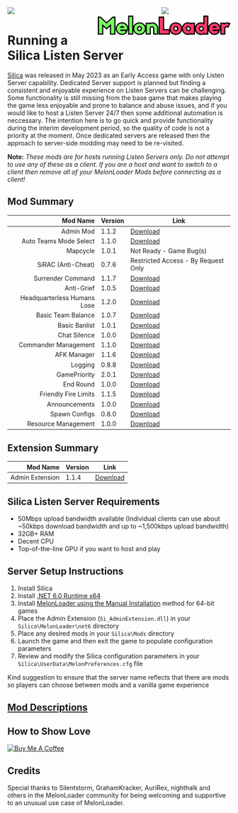 <p align="center">
    <img src="https://silicagame.com/_next/static/media/silica_logo.37ea77ee.svg" width="200" style="float:left" />&nbsp&nbsp&nbsp&nbsp&nbsp&nbsp&nbsp&nbsp&nbsp
    <img src="https://cdn.pixabay.com/photo/2012/04/10/23/39/sign-27080_1280.png" width="42" class="center" />  &nbsp&nbsp&nbsp&nbsp&nbsp&nbsp&nbsp
    <img src="https://raw.githubusercontent.com/LavaGang/MelonLoader.Installer/master/Resources/ML_Text.png" width="300" style="float:right" />  
</p>

# Running a Silica Listen Server
[Silica](https://silicagame.com/news/welcome) was released in May 2023 as an Early Access game with only Listen Server capability. Dedicated Server support is planned but finding a consistent and enjoyable experience on Listen Servers can be challenging. Some functionality is still missing from the base game that makes playing the game less enjoyable and prone to balance and abuse issues, and if you would like to host a Listen Server 24/7 then some additional automation is neccessary. The intention here is to go quick and provide functionality during the interim development period, so the quality of code is not a priority at the moment. Once dedicated servers are released then the approach to server-side modding may need to be re-visited.

**Note:** *These mods are for hosts running Listen Servers only. Do not attempt to use any of these as a client. If you are a host and want to switch to a client then remove all of your MelonLoader Mods before connecting as a client!*

## Mod Summary
| Mod Name | Version   | Link |
|---------:|-----------|------|
| Admin Mod | 1.1.2 | [Download](https://raw.githubusercontent.com/data-bomb/Silica_ListenServer/main/Si_AdminMod/bin/Si_AdminMod.dll) |
| Auto Teams Mode Select | 1.1.0 | [Download](https://raw.githubusercontent.com/data-bomb/Silica_ListenServer/main/Si_AutoTeamsSelect/bin/Si_AutoTeamsSelect.dll) |
| Mapcycle | 1.0.1 | Not Ready - Game Bug(s) |
| SiRAC (Anti-Cheat) | 0.7.6 | Restricted Access - By Request Only |
| Surrender Command | 1.1.7 | [Download](https://raw.githubusercontent.com/data-bomb/Silica_ListenServer/main/Si_SurrenderCommand/bin/Si_SurrenderCommand.dll) |
| Anti-Grief | 1.0.5 | [Download](https://raw.githubusercontent.com/data-bomb/Silica_ListenServer/main/Si_AutoKickNegativeKills/bin/Si_AutoKickNegativeKills.dll) |
| Headquarterless Humans Lose | 1.2.0 | [Download](https://raw.githubusercontent.com/data-bomb/Silica_ListenServer/main/Si_HQlessHumansLose/bin/Si_HQlessHumansLose.dll) |
| Basic Team Balance | 1.0.7 | [Download](https://raw.githubusercontent.com/data-bomb/Silica_ListenServer/main/Si_BasicTeamBalance/bin/Si_BasicTeamBalance.dll) |
| Basic Banlist | 1.0.1 | [Download](https://raw.githubusercontent.com/data-bomb/Silica_ListenServer/main/Si_BasicBanlist/bin/Si_BasicBanlist.dll) |
| Chat Silence | 1.0.0 | [Download](https://raw.githubusercontent.com/data-bomb/Silica_ListenServer/main/Si_ChatSilence/bin/Si_ChatSilence.dll) |
| Commander Management | 1.1.0 | [Download](https://raw.githubusercontent.com/data-bomb/Silica_ListenServer/main/Si_CommManagement/bin/Si_CommManagement.dll) |
| AFK Manager | 1.1.6 | [Download](https://raw.githubusercontent.com/data-bomb/Silica_ListenServer/main/Si_AFKManager/bin/Si_AFKManager.dll) |
| Logging | 0.8.8 | [Download](https://raw.githubusercontent.com/data-bomb/Silica_ListenServer/main/Si_Logging/bin/Si_Logging.dll) |
| GamePriority | 2.0.1 | [Download](https://github.com/MintLily/GamePriority/releases/download/2.0.1/GamePriority.dll) |
| End Round | 1.0.0 | [Download](https://raw.githubusercontent.com/data-bomb/Silica_ListenServer/main/Si_EndRound/bin/Si_EndRound.dll) |
| Friendly Fire Limits | 1.1.5 | [Download](https://raw.githubusercontent.com/data-bomb/Silica_ListenServer/main/Si_FriendlyFireLimits/bin/Si_FriendlyFireLimits.dll) |
| Announcements | 1.0.0 | [Download](https://raw.githubusercontent.com/data-bomb/Silica_ListenServer/main/Si_Announcements/bin/Si_Announcements.dll) |
| Spawn Configs | 0.8.0 | [Download](https://raw.githubusercontent.com/data-bomb/Silica_ListenServer/main/Si_SpawnConfigs/bin/Si_SpawnConfigs.dll) |
| Resource Management | 1.0.0 | [Download](https://raw.githubusercontent.com/data-bomb/Silica_ListenServer/main/Si_Resources/bin/Si_Resources.dll) |

## Extension Summary
| Mod Name | Version   | Link |
|---------:|-----------|------|
| Admin Extension | 1.1.4 | [Download](https://raw.githubusercontent.com/data-bomb/Silica_ListenServer/main/Si_AdminExtension/bin/Si_AdminExtension.dll) |

## Silica Listen Server Requirements
- 50Mbps upload bandwidth available (Individual clients can use about ~50kbps download bandwidth and up to ~1,500kbps upload bandwidth)
- 32GB+ RAM
- Decent CPU
- Top-of-the-line GPU if you want to host and play

## Server Setup Instructions
1. Install Silica
2. Install [.NET 6.0 Runtime x64](https://dotnet.microsoft.com/en-us/download/dotnet/6.0)
3. Install [MelonLoader using the Manual Installation](https://melonwiki.xyz/#/README?id=manual-installation) method for 64-bit games
4. Place the Admin Extension (`Si_AdminExtension.dll`) in your `Silica\MelonLoader\net6` directory
5. Place any desired mods in your `Silica\Mods` directory
6. Launch the game and then exit the game to populate configuration parameters
7. Review and modify the Silica configuration parameters in your `Silica\UserData\MelonPreferences.cfg` file

Kind suggestion to ensure that the server name reflects that there are mods so players can choose between mods and a vanilla game experience

## [Mod Descriptions](https://github.com/data-bomb/Silica_ListenServer/wiki/Mod-Descriptions)

## How to Show Love
<a href="https://www.buymeacoffee.com/databomb" target="_blank"><img src="https://cdn.buymeacoffee.com/buttons/default-orange.png" alt="Buy Me A Coffee" height="41" width="174"></a>

## Credits
Special thanks to Silentstorm, GrahamKracker, AuriRex, nighthalk and others in the MelonLoader community for being welcoming and supportive to an unusual use case of MelonLoader.
